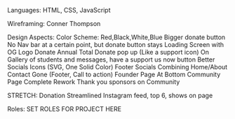 Languages: HTML, CSS, JavaScript

Wireframing: Conner Thompson

Design Aspects:
Color Scheme: Red,Black,White,Blue
Bigger donate button
No Nav bar at a certain point, but donate button stays
Loading Screen with OG Logo
Donate Annual Total
Donate pop up (Like a support icon)
On Gallery of students and messages, have a support us now button
Better Socials Icons (SVG, One Solid Color)
Footer Socials
Combining Home/About
Contact Gone (Footer, Call to action)
Founder Page At Bottom
Community Page Complete Rework
Thank you sponsors on Community

STRETCH:
Donation Streamlined
Instagram feed, top 6, shows on page

Roles:
SET ROLES FOR PROJECT HERE
